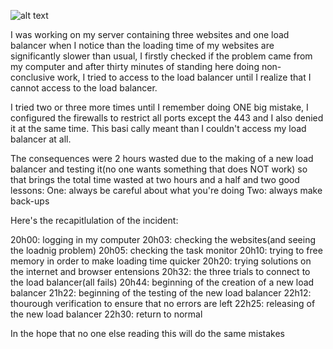 ![alt text](https://s3.amazonaws.com/lowres.cartoonstock.com/business-commerce-mouse-computer_rage-angry-crashed_computer-works-bstn730_low.jpg)

I was working on my server containing three websites and one load balancer when I notice than the loading time of my websites are significantly slower than usual, I firstly checked if the problem came from my computer and after thirty minutes of standing here doing non-conclusive work, I tried to access to the load balancer until I realize that I cannot access to the load balancer.

I tried two or three more times until I remember doing ONE big mistake, I configured the firewalls to restrict all ports except the 443 and I also denied it at the same time. This basi
cally meant than I couldn't access my load balancer at all.

The consequences were 2 hours wasted due to the making of a new load balancer and testing it(no one wants something that does NOT work) so that brings the total time wasted at two hours and a half and two good lessons:
One: always be careful about what you're doing
Two: always make back-ups

Here's the recapitlulation of the incident:

20h00: logging in my computer
20h03: checking the websites(and seeing the loadnig problem)
20h05: checking the task monitor
20h10: trying to free memory in order to make loading time quicker
20h20: trying solutions on the internet and browser entensions
20h32: the three trials to connect to the load balancer(all fails)
20h44: beginning of the creation of a new load balancer
21h22: beginning of the testing of the new load balancer
22h12: thourough verification to ensure that no errors are left
22h25: releasing of the new load balancer
22h30: return to normal
  
In the hope that no one else reading this will do the same mistakes